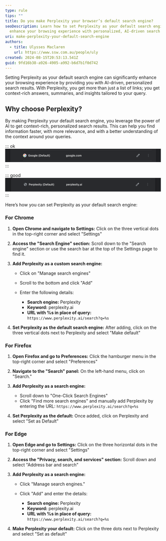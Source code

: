 ```yaml
---
type: rule
tips: ""
title: Do you make Perplexity your browser’s default search engine?
seoDescription: Learn how to set Perplexity as your default search engine and
  enhance your browsing experience with personalized, AI-driven search results.
uri: make-perplexity-your-default-search-engine
authors:
  - title: Ulysses Maclaren
    url: https://www.ssw.com.au/people/uly
created: 2024-08-15T20:53:13.541Z
guid: 9fd16b38-a926-4905-a992-b6d7b1f0d742
---
```

Setting Perplexity as your default search engine can significantly enhance your browsing experience by providing you with AI-driven, personalized search results. With Perplexity, you get more than just a list of links; you get context-rich answers, summaries, and insights tailored to your query. 

<!--endintro-->

## Why choose Perplexity?

By making Perplexity your default search engine, you leverage the power of AI to get context-rich, personalized search results. This can help you find information faster, with more relevance, and with a better understanding of the context around your queries.

::: ok
![Figure: OK Example - If you generally are just trying to navigate to a particular page on the internet, Google is still an ok option](google-default.png)
:::

::: good
![Figure: Good example - Setting Perplexity as your default search engine for AI-driven, personalized search results](perplexity-default.png)
:::

Here’s how you can set Perplexity as your default search engine:

### For Chrome

1. **Open Chrome and navigate to Settings:** Click on the three vertical dots in the top-right corner and select "Settings"
2. **Access the "Search Engine" section:** Scroll down to the "Search engine" section or use the search bar at the top of the Settings page to find it.
3. **Add Perplexity as a custom search engine:**

   * Click on "Manage search engines"
   * Scroll to the bottom and click "Add"
   * Enter the following details:

     * **Search engine:** Perplexity
     * **Keyword:** perplexity.ai
     * **URL with %s in place of query:** `https://www.perplexity.ai/search?q=%s`
4. **Set Perplexity as the default search engine:** After adding, click on the three vertical dots next to Perplexity and select "Make default"

### For Firefox

1. **Open Firefox and go to Preferences:** Click the hamburger menu in the top-right corner and select "Preferences"
2. **Navigate to the "Search" panel:** On the left-hand menu, click on "Search."
3. **Add Perplexity as a search engine:**

   * Scroll down to "One-Click Search Engines"
   * Click "Find more search engines" and manually add Perplexity by entering the URL: `https://www.perplexity.ai/search?q=%s`
4. **Set Perplexity as the default:** Once added, click on Perplexity and select "Set as Default"

### For Edge

1. **Open Edge and go to Settings:** Click on the three horizontal dots in the top-right corner and select "Settings"
2. **Access the "Privacy, search, and services" section:** Scroll down and select "Address bar and search"
3. **Add Perplexity as a search engine:**

   * Click "Manage search engines."
   * Click "Add" and enter the details:

     * **Search engine:** Perplexity
     * **Keyword:** perplexity.ai
     * **URL with %s in place of query:** `https://www.perplexity.ai/search?q=%s`
4. **Make Perplexity your default:** Click on the three dots next to Perplexity and select "Set as default"
